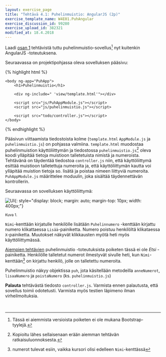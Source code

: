 ```yaml
---
layout: exercise_page
title: "Tehtävä 4.1: Puhelinmuistio: AngularJS (2p)"
exercise_template_name: W4E01.PuhAngular
exercise_discussion_id: 99280
exercise_upload_id: 382321
modified_at: 18.4.2018
---
```


Laadi [osan 1](../../osa1) tehtävistä tuttu puhelinmuistio-sovellus[^0] nyt kuitenkin AngularJS -toteutuksena.

[^0]: Tässä ei aiemmista versioista poiketen ei ole mukana Bootstrap-tyylejä.


Seuraavassa on projektipohjassa oleva sovelluksen pääsivu:

{% highlight html %}

    <body ng-app="PuhApp">
        <h1>Puhelinmuistio</h1>

        <div ng-include=" 'view/template.html'"></div>

        <script src="js/PuhAppModule.js"></script>
        <script src="js/puhelinmuistio.js"></script>

        <script src="todo/controller.js"></script>
    </body>

{% endhighlight %}

Pääsivun viittaamista  tiedostoista kolme (`template.html` `AppModule.js` ja `puhelinmuistio.js`) on pohjassa valmiina. `template.html` muodostaa puhelinmuistion käyttöliittymän ja tiedostossa `puhelinmuistio.js`[^1] oleva koodi ylläpitää tietoja muistioon talletetuista nimistä ja numeroista. Tehtävänä on täydentää tiedostoa `controller.js` niin, että käyttöliittymä esittää muistioon talletettuja numeroita ja, että käyttöliittymän kautta voi ylläpitää  muistion tietoja so. lisätä ja poistaa nimeen liittyviä numeroita. `PuhAppModule.js` määrittelee moduulin, joka sisältää täydennettävän kontrollerin.

[^1]: Kopioitu lähes sellaisenaan  erään aiemman tehtävän ratkaisuluonnoksesta.

Seuraavassa on sovelluksen käyttöliittymä:



![UI](../img/w4e01ui.png "UI"){: style="display: block; margin: auto; margin-top: 10px; width: 400px;"}

<small>Kuva 1. </small>


`Nimi`-kenttään kirjatulle henkilölle lisätään `Puhelinnumero` -kenttään kirjattu numero klikattaessa `Lisää`-painiketta. Numero poistuu henkilöltä klikataessa `X`-painiketta. Muutokset näkyvät klikkausten myötä heti myös käyttöliittymässä.

[Aiempien tehtävien](../../osa1) puhelinmuistio -toteutuksista poiketen tässä ei ole *Etsi* -painiketta. Henkilölle talletetut numerot ilmestyvät sivulle heti, kun `Nimi`-kenttään[^2] on kirjattu henkilö, jolle on talletettu numeroita.

[^2]: numerot tulevat esiin, vaikka kursori olisi edelleen `Nimi`-kenttässä


Puhelinmuistio näkyy objektissa `puh`, jota käsitellään metodeilla `anneNumerot`, `lisaaNumero` ja `poistaNumero` (ks. `puhelinmuistio.js`) 

**Palauta** tehtävästä tiedosto `controller.js`. Varmista ennen palautusta, että sovellus toimii odotetusti. Varmista myös testien läpimeno ilman virheilmoituksia.


<br/>

